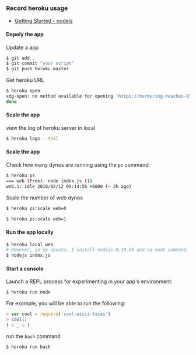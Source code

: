 ### Record heroku usage
- [Getting Started - nodejs](https://devcenter.heroku.com/articles/getting-started-with-nodejs#introduction)

#### Depoly the app

Update a app
```sh
$ git add .
$ git commit "your script"
$ git push heroku master
```

Get heroku URL  
```sh
$ heroku open
xdg-open: no method available for opening 'https://murmuring-reaches-87158.herokuapp.com/'
done
```
#### Scale the app

view the log of heroku server in local
```sh
$ heroku logs --tail
```

#### Scale the app

Check how many dynos are running using the `ps` command:  
```sh
$ heroku ps
=== web (Free): node index.js (1)
web.1: idle 2016/02/12 09:14:56 +0800 (~ 2h ago)
```

Scale the number of web dynos
```sh
$ heroku ps:scale web=0
```
```sh
$ heroku ps:scale web=1
```

#### Run the app locally
```sh
$ heroku local web
# However, in my ubuntu, I install nodejs-0.10.25 and no node command. I can use the command to test in local
$ nodejs index.js
```

#### Start a console

Launch a REPL process for experimenting in your app's environment:
```sh
$ heroku run node
```

For example, you will be able to run the following:
```javascript
> var cool = require('cool-ascii-faces')
> cool()
( ⚆ _ ⚆ )
```

run the `bash` command
```sh
$ heroku run bash
```

